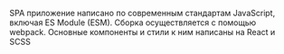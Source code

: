 SPA приложение написано по современным стандартам JavaScript, включая ES Module (ESM).
Сборка осуществляется с помощью webpack.
Основные компоненты и стили к ним написаны на React и SCSS
